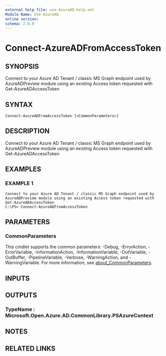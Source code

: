 ```yaml
---
external help file: use-AzureAD-help.xml
Module Name: Use-AzureAD
online version:
schema: 2.0.0
---
```


# Connect-AzureADFromAccessToken

## SYNOPSIS
Connect to your Azure AD Tenant / classic MS Graph endpoint used by AzureADPreview module using an existing Access token requested with Get-AzureADAccessToken

## SYNTAX

```
Connect-AzureADFromAccessToken [<CommonParameters>]
```

## DESCRIPTION
Connect to your Azure AD Tenant / classic MS Graph endpoint used by AzureADPreview module using an existing Access token requested with Get-AzureADAccessToken

## EXAMPLES

### EXAMPLE 1
```
Connect to your Azure AD Tenant / classic MS Graph endpoint used by AzureADPreview module using an existing Access token requested with Get-AzureADAccessToken
C:\PS> Connect-AzureADFromAccessToken
```

## PARAMETERS

### CommonParameters
This cmdlet supports the common parameters: -Debug, -ErrorAction, -ErrorVariable, -InformationAction, -InformationVariable, -OutVariable, -OutBuffer, -PipelineVariable, -Verbose, -WarningAction, and -WarningVariable. For more information, see [about_CommonParameters](http://go.microsoft.com/fwlink/?LinkID=113216).

## INPUTS

## OUTPUTS

### TypeName : Microsoft.Open.Azure.AD.CommonLibrary.PSAzureContext
## NOTES

## RELATED LINKS
